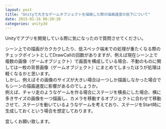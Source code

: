 ```yaml
---
layout: post
title: "Unityで大きなゲームオブジェクトを描画した際の描画速度の低下について"
date: 2015-01-16 06:28:20
categories: unity3d
---
```

<p>Unityでアプリを開発している際に気になったので質問させてください。</p>

<p>シーン上での描画がカクカクしたり、低スペック端末での処理が重たくなる際のチェックポイントとしてDrawCallの回数がありますが、例えば現在シーン上で複数の画像（ゲームオブジェクト）で画面を構成している場合、不動のものに関しては一枚の背景画像（ゲームオブジェクト）にまとめてしまったほうが処理は軽くなるかと思います。<br>
しかし、例えばその画像のサイズが大きい場合は一つしか描画しなかった場合でもシーンの描画速度に影響があるのでしょうか。<br>
例えば、チャリ走のようなゲームを作る場合にステージを横長にした場合、横に多きサイズの画像を一つ描画し、カメラを移動するオブジェクトに合わせて移動させて、ステージを動いているようなゲームを考えており、ステージをStart時に生成しておくという場合を想定しております。</p>

<p>宜しくお願い致します。</p>
